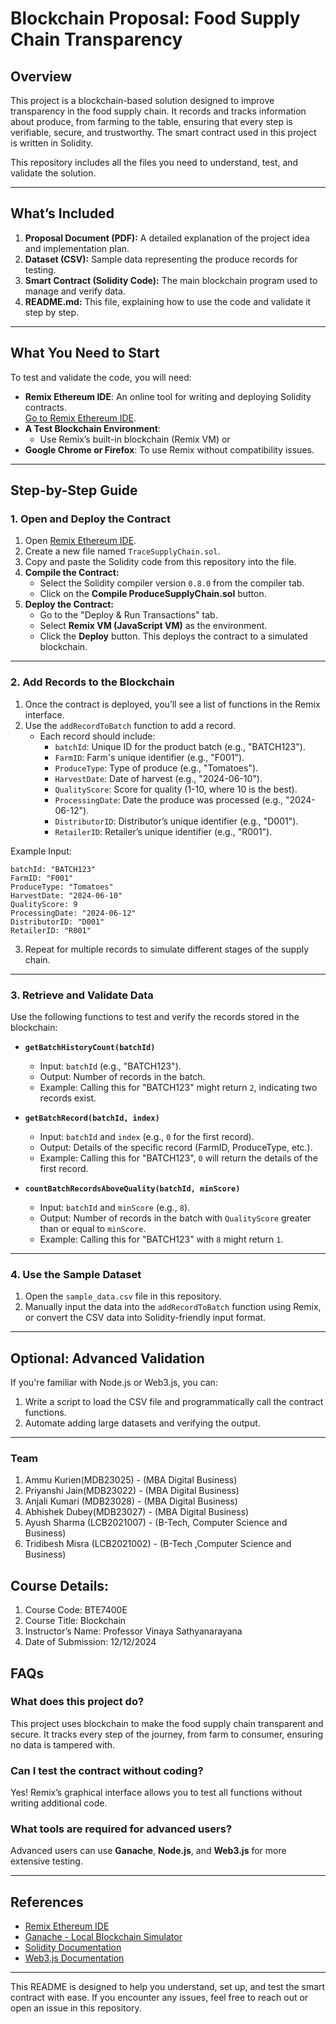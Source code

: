 

# **Blockchain Proposal: Food Supply Chain Transparency**

## **Overview**
This project is a blockchain-based solution designed to improve transparency in the food supply chain. It records and tracks information about produce, from farming to the table, ensuring that every step is verifiable, secure, and trustworthy. The smart contract used in this project is written in Solidity.

This repository includes all the files you need to understand, test, and validate the solution.

---

## **What’s Included**
1. **Proposal Document (PDF):** A detailed explanation of the project idea and implementation plan.
2. **Dataset (CSV):** Sample data representing the produce records for testing.
3. **Smart Contract (Solidity Code):** The main blockchain program used to manage and verify data.
4. **README.md:** This file, explaining how to use the code and validate it step by step.

---

## **What You Need to Start**
To test and validate the code, you will need:
- **Remix Ethereum IDE**: An online tool for writing and deploying Solidity contracts.  
  [Go to Remix Ethereum IDE](https://remix.ethereum.org/).  
- **A Test Blockchain Environment**:  
  - Use Remix’s built-in blockchain (Remix VM) or  
  <!-- - Use a local blockchain simulator like **Ganache**: [Download Ganache](https://trufflesuite.com/ganache/). -->
- **Google Chrome or Firefox**: To use Remix without compatibility issues.

---

## **Step-by-Step Guide**

### **1. Open and Deploy the Contract**
1. Open [Remix Ethereum IDE](https://remix.ethereum.org/).
2. Create a new file named `TraceSupplyChain.sol`.
3. Copy and paste the Solidity code from this repository into the file.
4. **Compile the Contract:**
   - Select the Solidity compiler version `0.8.0` from the compiler tab.
   - Click on the **Compile ProduceSupplyChain.sol** button.
5. **Deploy the Contract:**
   - Go to the "Deploy & Run Transactions" tab.
   - Select **Remix VM (JavaScript VM)** as the environment.
   - Click the **Deploy** button. This deploys the contract to a simulated blockchain.

---

### **2. Add Records to the Blockchain**
1. Once the contract is deployed, you’ll see a list of functions in the Remix interface.
2. Use the `addRecordToBatch` function to add a record.  
   - Each record should include:
     - `batchId`: Unique ID for the product batch (e.g., "BATCH123").
     - `FarmID`: Farm's unique identifier (e.g., "F001").
     - `ProduceType`: Type of produce (e.g., "Tomatoes").
     - `HarvestDate`: Date of harvest (e.g., "2024-06-10").
     - `QualityScore`: Score for quality (1-10, where 10 is the best).
     - `ProcessingDate`: Date the produce was processed (e.g., "2024-06-12").
     - `DistributorID`: Distributor’s unique identifier (e.g., "D001").
     - `RetailerID`: Retailer’s unique identifier (e.g., "R001").

Example Input:
```
batchId: "BATCH123"
FarmID: "F001"
ProduceType: "Tomatoes"
HarvestDate: "2024-06-10"
QualityScore: 9
ProcessingDate: "2024-06-12"
DistributorID: "D001"
RetailerID: "R001"
```
3. Repeat for multiple records to simulate different stages of the supply chain.

---

### **3. Retrieve and Validate Data**
Use the following functions to test and verify the records stored in the blockchain:

- **`getBatchHistoryCount(batchId)`**
  - Input: `batchId` (e.g., "BATCH123").
  - Output: Number of records in the batch.
  - Example: Calling this for "BATCH123" might return `2`, indicating two records exist.

- **`getBatchRecord(batchId, index)`**
  - Input: `batchId` and `index` (e.g., `0` for the first record).
  - Output: Details of the specific record (FarmID, ProduceType, etc.).
  - Example: Calling this for "BATCH123", `0` will return the details of the first record.

- **`countBatchRecordsAboveQuality(batchId, minScore)`**
  - Input: `batchId` and `minScore` (e.g., `8`).
  - Output: Number of records in the batch with `QualityScore` greater than or equal to `minScore`.
  - Example: Calling this for "BATCH123" with `8` might return `1`.

---

### **4. Use the Sample Dataset**
1. Open the `sample_data.csv` file in this repository.
2. Manually input the data into the `addRecordToBatch` function using Remix, or convert the CSV data into Solidity-friendly input format.

---

## **Optional: Advanced Validation**
If you're familiar with Node.js or Web3.js, you can:
1. Write a script to load the CSV file and programmatically call the contract functions.
2. Automate adding large datasets and verifying the output.

---


### **Team**

1. Ammu Kurien(MDB23025) - (MBA Digital Business)
2. Priyanshi Jain(MDB23022) - (MBA Digital Business)
3. Anjali Kumari (MDB23028) - (MBA Digital Business)
4. Abhishek Dubey(MDB23027) - (MBA Digital Business)
5. Ayush Sharma (LCB2021007) - (B-Tech, Computer Science and Business)
6. Tridibesh Misra (LCB2021002) - (B-Tech ,Computer Science and Business)

## **Course Details:**

1. Course Code: BTE7400E
2. Course Title: Blockchain
3. Instructor’s Name: Professor Vinaya Sathyanarayana
4. Date of Submission: 12/12/2024


## **FAQs**

### **What does this project do?**
This project uses blockchain to make the food supply chain transparent and secure. It tracks every step of the journey, from farm to consumer, ensuring no data is tampered with.

### **Can I test the contract without coding?**
Yes! Remix’s graphical interface allows you to test all functions without writing additional code.

### **What tools are required for advanced users?**
Advanced users can use **Ganache**, **Node.js**, and **Web3.js** for more extensive testing.

---

## **References**
- [Remix Ethereum IDE](https://remix.ethereum.org/)
- [Ganache - Local Blockchain Simulator](https://trufflesuite.com/ganache/)
- [Solidity Documentation](https://soliditylang.org/docs/)
- [Web3.js Documentation](https://web3js.readthedocs.io/)

---

This README is designed to help you understand, set up, and test the smart contract with ease. If you encounter any issues, feel free to reach out or open an issue in this repository.
